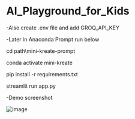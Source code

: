 # AI_Playground_for_Kids

-Also create .env file and add GROQ_API_KEY 

-Later in Anaconda Prompt run below 

cd path\mini-kreate-prompt

conda activate mini-kreate

pip install -r requirements.txt

streamlit run app.py


-Demo screenshot

![image](https://github.com/user-attachments/assets/2dbeed07-3fe2-47aa-8fee-181cca9ce60f)


